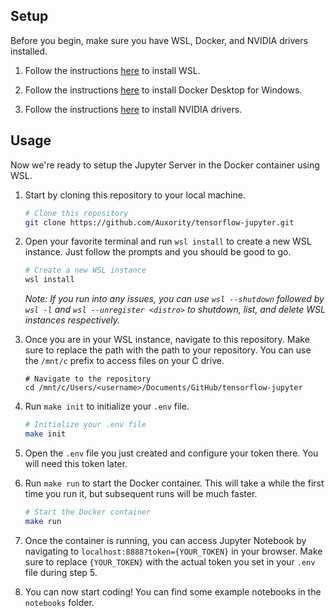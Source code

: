 ## Setup
Before you begin, make sure you have WSL, Docker, and NVIDIA drivers installed.

1. Follow the instructions [here](https://learn.microsoft.com/en-us/windows/wsl/install) to install WSL.

2. Follow the instructions [here](https://docs.docker.com/desktop/install/windows-install/) to install Docker Desktop for Windows.

3. Follow the instructions [here](https://www.nvidia.com/Download/index.aspx) to install NVIDIA drivers.

## Usage
Now we're ready to setup the Jupyter Server in the Docker container using WSL.

1. Start by cloning this repository to your local machine.

    ```sh
    # Clone this repository
    git clone https://github.com/Auxority/tensorflow-jupyter.git
    ```

2. Open your favorite terminal and run `wsl install` to create a new WSL instance. Just follow the prompts and you should be good to go.

    ```sh
    # Create a new WSL instance
    wsl install
    ```

    *Note: If you run into any issues, you can use `wsl --shutdown` followed by `wsl -l` and `wsl --unregister <distro>` to shutdown, list, and delete WSL instances respectively.*

3. Once you are in your WSL instance, navigate to this repository. Make sure to replace the path with the path to your repository. You can use the `/mnt/c` prefix to access files on your C drive.

    ```
    # Navigate to the repository
    cd /mnt/c/Users/<username>/Documents/GitHub/tensorflow-jupyter
    ```

4. Run `make init` to initialize your `.env` file.
        
    ```sh
    # Initialize your .env file
    make init
    ```

5. Open the `.env` file you just created and configure your token there. You will need this token later.

6. Run `make run` to start the Docker container. This will take a while the first time you run it, but subsequent runs will be much faster.

    ```sh
    # Start the Docker container
    make run
    ```

7. Once the container is running, you can access Jupyter Notebook by navigating to `localhost:8888?token={YOUR_TOKEN}` in your browser. Make sure to replace `{YOUR_TOKEN}` with the actual token you set in your `.env` file during step 5.

8. You can now start coding! You can find some example notebooks in the `notebooks` folder.
